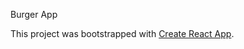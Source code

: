 Burger App

This project was bootstrapped with [Create React App](https://github.com/facebookincubator/create-react-app).


